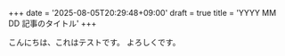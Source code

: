 +++
date = '2025-08-05T20:29:48+09:00'
draft = true
title = 'YYYY MM DD 記事のタイトル'
+++

こんにちは、これはテストです。
よろしくです。
